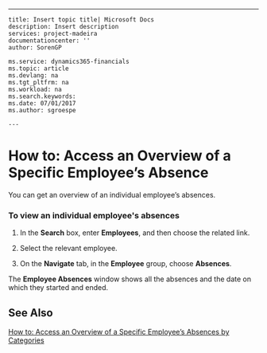 ---
    title: Insert topic title| Microsoft Docs
    description: Insert description
    services: project-madeira
    documentationcenter: ''
    author: SorenGP

    ms.service: dynamics365-financials
    ms.topic: article
    ms.devlang: na
    ms.tgt_pltfrm: na
    ms.workload: na
    ms.search.keywords:
    ms.date: 07/01/2017
    ms.author: sgroespe

    ---
# How to: Access an Overview of a Specific Employee’s Absence
You can get an overview of an individual employee’s absences.  
  
### To view an individual employee's absences  
  
1.  In the **Search** box, enter **Employees**, and then choose the related link.  
  
2.  Select the relevant employee.  
  
3.  On the **Navigate** tab, in the **Employee** group, choose **Absences**.  
  
 The **Employee Absences** window shows all the absences and the date on which they started and ended.  
  
## See Also  
 [How to: Access an Overview of a Specific Employee’s Absences by Categories](../FullExperience/how-to-access-an-overview-of-a-specific-employee’s-absences-by-categories.md)